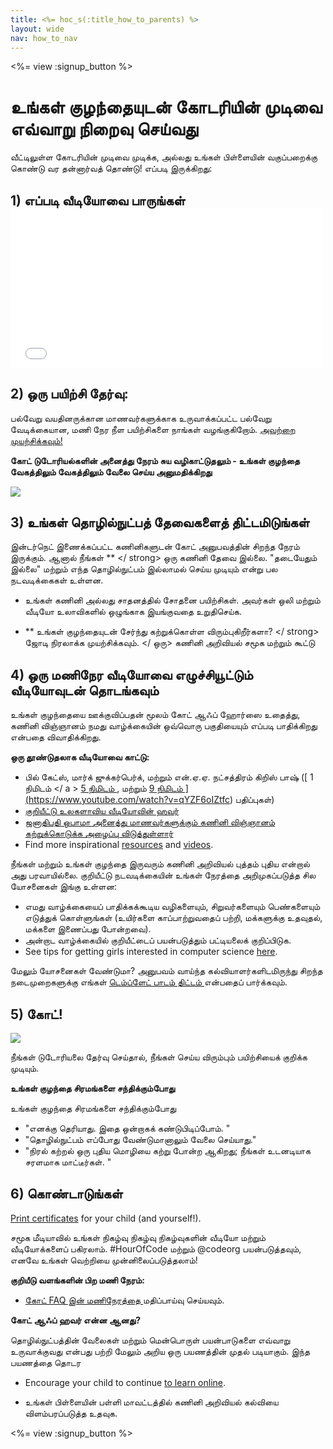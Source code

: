 ```yaml
---
title: <%= hoc_s(:title_how_to_parents) %>
layout: wide
nav: how_to_nav
---
```

<%= view :signup_button %>

# உங்கள் குழந்தையுடன் கோடரியின் முடிவை எவ்வாறு நிறைவு செய்வது

வீட்டிலுள்ள கோடரியின் முடிவை முடிக்க, அல்லது உங்கள் பிள்ளையின் வகுப்பறைக்கு கொண்டு வர தன்னார்வத் தொண்டு! எப்படி இருக்கிறது:

## 1) எப்படி வீடியோவை பாருங்கள் <iframe width="500" height="255" src="//www.youtube.com/embed/SrnvvWDm73k" frameborder="0" allowfullscreen mark="crwd-mark"></iframe> 

## 2) ஒரு பயிற்சி தேர்வு:

பல்வேறு வயதினருக்கான மாணவர்களுக்காக உருவாக்கப்பட்ட பல்வேறு வேடிக்கையான, மணி நேர நீள பயிற்சிகளை நாங்கள் வழங்குகிறோம். [ அவற்றை முயற்சிக்கவும்! ](<%= resolve_url('learn') %>)

**கோட் டுடோரியல்களின் அனைத்து நேரம் சுய வழிகாட்டுதலும் - உங்கள் குழந்தை வேகத்திலும் வேகத்திலும் வேலை செய்ய அனுமதிக்கிறது**

[![](/images/fit-700/tutorials.png)](<%= resolve_url('/learn') %>)

## 3) உங்கள் தொழில்நுட்பத் தேவைகளைத் திட்டமிடுங்கள்

இன்டர்நெட் இணைக்கப்பட்ட கணினிகளுடன் கோட் அனுபவத்தின் சிறந்த நேரம் இருக்கும். ஆனால் நீங்கள் ** </ strong> ஒரு கணினி தேவை இல்லை. "தடையேதும் இல்லை" மற்றும் எந்த தொழில்நுட்பம் இல்லாமல் செய்ய முடியும் என்று பல நடவடிக்கைகள் உள்ளன.</p> 

- உங்கள் கணினி அல்லது சாதனத்தில் சோதனை பயிற்சிகள். அவர்கள் ஒலி மற்றும் வீடியோ உலாவிகளில் ஒழுங்காக இயங்குவதை உறுதிசெய்க.
- ** உங்கள் குழந்தையுடன் சேர்ந்து கற்றுக்கொள்ள விரும்புகிறீர்களா? </ strong>  ஜோடி நிரலாக்க முயற்சிக்கவும். </ ஒரு> கணினி அறிவியல் சமூக மற்றும் கூட்டு</li> </ul> 
    
    ## 4) ஒரு மணிநேர வீடியோவை எழுச்சியூட்டும் வீடியோவுடன் தொடங்கவும்
    
    உங்கள் குழந்தையை ஊக்குவிப்பதன் மூலம் கோட் ஆஃப் ஹோர்ஸை உதைத்து, கணினி விஞ்ஞானம் நமது வாழ்க்கையின் ஒவ்வொரு பகுதியையும் எப்படி பாதிக்கிறது என்பதை விவாதிக்கிறது.
    
    **ஒரு தூண்டுதலாக வீடியோவை காட்டு:**
    
    - பில் கேட்ஸ், மார்க் ஜுக்கர்பெர்க், மற்றும் என்.ஏ.ஏ. நட்சத்திரம் கிறிஸ் பாஷ் ([ 1 நிமிடம் </ a > [ 5 நிமிடம் ](https://www.youtube.com/watch?v=nKIu9yen5nc), மற்றும் <a href = "https://www.youtube.com/watch?v = dU1xS07N-FA "> 9 நிமிடம் ](https://www.youtube.com/watch?v=qYZF6oIZtfc) பதிப்புகள்)
    - [ குறியீட்டு உலகளாவிய வீடியோவின் ஹவர் ](https://www.youtube.com/watch?v=KsOIlDT145A)
    - [ஜனாதிபதி ஒபாமா அனைத்து மாணவர்களுக்கும் கணினி விஞ்ஞானம் கற்றுக்கொடுக்க அழைப்பு விடுத்துள்ளார்](https://www.youtube.com/watch?v=6XvmhE1J9PY)
    - Find more inspirational [resources](<%= codeorg_url('/inspire') %>) and [videos](https://www.youtube.com/playlist?list=PLzdnOPI1iJNfpD8i4Sx7U0y2MccnrNZuP).
    
    நீங்கள் மற்றும் உங்கள் குழந்தை இருவரும் கணினி அறிவியல் புத்தம் புதிய என்றால் அது பரவாயில்லை. குறியீட்டு நடவடிக்கையின் உங்கள் நேரத்தை அறிமுகப்படுத்த சில யோசனைகள் இங்கு உள்ளன:
    
    - எமது வாழ்க்கையைப் பாதிக்கக்கூடிய வழிகளையும், சிறுவர்களையும் பெண்களையும் எடுத்துக் கொள்ளுங்கள் (உயிர்களை காப்பாற்றுவதைப் பற்றி, மக்களுக்கு உதவுதல், மக்களை இணைப்பது போன்றவை).
    - அன்றாட வாழ்க்கையில் குறியீட்டைப் பயன்படுத்தும் பட்டியலைக் குறிப்பிடுக.
    - See tips for getting girls interested in computer science [here](<%= codeorg_url('/girls') %>).
    
    மேலும் யோசனைகள் வேண்டுமா? அனுபவம் வாய்ந்த கல்வியாளர்களிடமிருந்து சிறந்த நடைமுறைகளுக்கு எங்கள் [ டெம்ப்ளேட் பாடம் திட்டம் ](/files/AfterschoolEducatorLessonPlanOutline.docx) என்பதைப் பார்க்கவும்.
    
    ## 5) கோட்!
    
    <img src="/images/fit-700/tutorial-short-link.png" />
    
    நீங்கள் டுடோரியலை தேர்வு செய்தால், நீங்கள் செய்ய விரும்பும் பயிற்சியைக் குறிக்க முடியும்.
    
    **உங்கள் குழந்தை சிரமங்களை சந்திக்கும்போது**
    
    உங்கள் குழந்தை சிரமங்களை சந்திக்கும்போது
    
    - "எனக்கு தெரியாது. இதை ஒன்றாகக் கண்டுபிடிப்போம். "
    - "தொழில்நுட்பம் எப்போது வேண்டுமானாலும் வேலை செய்யாது."
    - "நிரல் கற்றல் ஒரு புதிய மொழியை கற்று போன்ற ஆகிறது; நீங்கள் உடனடியாக சரளமாக மாட்டீர்கள். "
    
    ## 6) கொண்டாடுங்கள்
    
    [Print certificates](<%= codeorg_url('/certificates') %>) for your child (and yourself!).
    
    சமூக மீடியாவில் உங்கள் நிகழ்வு நிகழ்வு நிகழ்வுகளின் வீடியோ மற்றும் வீடியோக்களைப் பகிரலாம். #HourOfCode மற்றும் @codeorg பயன்படுத்தவும், எனவே உங்கள் வெற்றியை முன்னிலைப்படுத்தலாம்!
    
    **குறியீடு வளங்களின் பிற மணி நேரம்:**
    
    - [ கோட் FAQ இன் மணிநேரத்தை ](https://support.code.org/hc/en-us/categories/200147083-Hour-of-Code) மதிப்பாய்வு செய்யவும்.
    
    **கோட் ஆஃப் ஹவர் என்ன ஆனது?**
    
    தொழில்நுட்பத்தின் வேலைகள் மற்றும் மென்பொருள் பயன்பாடுகளை எவ்வாறு உருவாக்குவது என்பது பற்றி மேலும் அறிய ஒரு பயணத்தின் முதல் படியாகும். இந்த பயணத்தை தொடர
    
    - Encourage your child to continue [to learn online](<%= codeorg_url('/learn/beyond') %>).
    - உங்கள் பிள்ளையின் பள்ளி மாவட்டத்தில் கணினி அறிவியல் கல்வியை  விளம்பரப்படுத்த உதவுக.</li> </ul> 
        
        <%= view :signup_button %>
